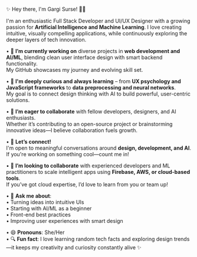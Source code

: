 ✨ Hey there, I'm Gargi Surse! 👩‍💻

I'm an enthusiastic Full Stack Developer and UI/UX Designer with a growing passion for **Artificial Intelligence and Machine Learning**. I love creating intuitive, visually compelling applications, while continuously exploring the deeper layers of tech innovation.

• 🔭 **I’m currently working on** diverse projects in **web development and AI/ML**, blending clean user interface design with smart backend functionality.  
  My GitHub showcases my journey and evolving skill set.

• 🌱 **I'm deeply curious and always learning** – from **UX psychology and JavaScript frameworks** to **data preprocessing and neural networks**.  
  My goal is to connect design thinking with AI to build powerful, user-centric solutions.

• 👯 **I’m eager to collaborate** with fellow developers, designers, and AI enthusiasts.  
  Whether it’s contributing to an open-source project or brainstorming innovative ideas—I believe collaboration fuels growth.

• 🤝 **Let’s connect!**  
  I'm open to meaningful conversations around **design, development, and AI**. If you're working on something cool—count me in!

• 🤔 **I’m looking to collaborate** with experienced developers and ML practitioners to scale intelligent apps using **Firebase, AWS, or cloud-based tools**.  
  If you’ve got cloud expertise, I’d love to learn from you or team up!

• 💬 **Ask me about**:  
  • Turning ideas into intuitive UIs  
  • Starting with AI/ML as a beginner  
  • Front-end best practices  
  • Improving user experiences with smart design

• 😄 **Pronouns**: She/Her  
• 🔍 **Fun fact**: I love learning random tech facts and exploring design trends—it keeps my creativity and curiosity constantly alive ✨

